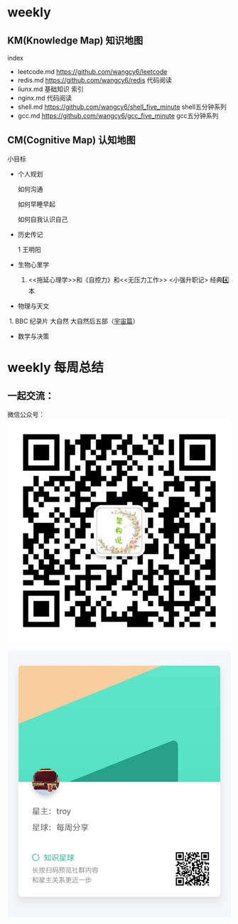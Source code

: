 # weekly 



## 

## KM(Knowledge Map)  知识地图

index 

-  leetcode.md https://github.com/wangcy6/leetcode
- redis.md  https://github.com/wangcy6/redis 代码阅读
-  liunx.md 基础知识 索引
- nginx.md    代码阅读
- shell.md https://github.com/wangcy6/shell_five_minute  shell五分钟系列
- gcc.md  https://github.com/wangcy6/gcc_five_minute  gcc五分钟系列 

## CM(Cognitive Map)  认知地图

小目标 

- 个人规划 

  如何沟通

  如何早睡早起

  如何自我认识自己

- 历史传记

   1 王明阳 

- 生物心里学

  1. <<拖延心理学>>和《自控力》和<<无压力工作>> <小强升职记> 经典4️⃣ 本

- 物理与天文

​       1. BBC 纪录片 大自然 大自然后五部（[宇宙篇](https://app.yinxiang.com/shard/s39/nl/8226829/8a9c655d-fe09-4cec-aa4b-9a1cf8e8aa4f)）

- 数学与决策

#  weekly 每周总结





## 一起交流：

 微信公众号： ![jiagous](/qrcode__860.jpg)



![知识星球](/知识星球.jpg)